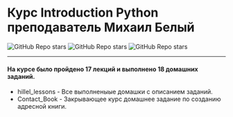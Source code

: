 # Курс Introduction Python преподаватель Михаил Белый 
 ![GitHub Repo stars](https://img.shields.io/badge/-hillel-blue?style=plastic) 
 ![GitHub Repo stars](https://img.shields.io/badge/-%20python-yellow?style=plastic&logo=python)
 ![GitHub Repo stars](https://img.shields.io/badge/09.11.2021-31.01.2022-green?style=plastic)


___

#### На курсе было пройдено 17 лекций и выполнено 18 домашних заданий.
* hillel_lessons - Все выполненыые домашки с описанием заданий.
* Contact_Book - Закрывающее курс домашнее задание по созданию адресной книги.
